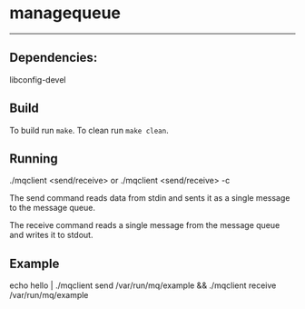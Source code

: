 # managequeue
--------------

## Dependencies:
libconfig-devel


## Build
To build run `make`.
To clean run `make clean`.

## Running
./mqclient <send/receive> <path>
or
./mqclient <send/receive> -c <config file>

The send command reads data from stdin and sents it as a single message
to the message queue.

The receive command reads a single message from the message queue and writes
it to stdout.

## Example
echo hello | ./mqclient send /var/run/mq/example && ./mqclient receive /var/run/mq/example
